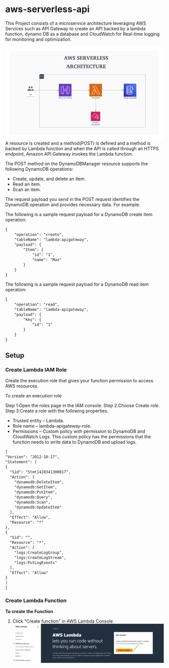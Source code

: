 # aws-serverless-api  
This Project consists of a microservice architecture leveraging AWS Services such as API Gateway to create an API backed by a lambda function, dynamo DB as a database and CloudWatch for Real-time logging for monitoring and optimization.

![AWS Serverless Architecture](https://github.com/DhayalanJazz/aws-serverless-api/blob/main/images/AWS%20Serverless%20Architecture.png)
A resource is created and a method(POST) is defined and a method is backed by Lambda function and when the API is called through an HTTPS endpoint, Amazon API Gateway invokes the Lambda function.

The POST method on the DynamoDBManager resource supports the following DynamoDB operations:

* Create, update, and delete an item.
* Read an item.
* Scan an item.

The request payload you send in the POST request identifies the DynamoDB operation and provides necessary data. For example:

The following is a sample request payload for a DynamoDB create item operation:

```
{
    "operation": "create",
    "tableName": "lambda-apigateway",
    "payload": {
        "Item": {
            "id": "1",
            "name": "Max"
        }
    }
}
```

The following is a sample request payload for a DynamoDB read item operation:
```
{
    "operation": "read",
    "tableName": "lambda-apigateway",
    "payload": {
        "Key": {
            "id": "1"
        }
    }
}
```

## Setup

### Create Lambda IAM Role
Create the execution role that gives your function permission to access AWS resources.

To create an execution role

Step 1:Open the roles page in the IAM console.
Step 2:Choose Create role.
Step 3:Create a role with the following properties.
  * Trusted entity – Lambda.
  * Role name – lambda-apigateway-role.
  * Permissions – Custom policy with permission to DynamoDB and CloudWatch Logs. This custom policy has the permissions that the function needs to write data to DynamoDB and upload logs.
```
{
"Version": "2012-10-17",
"Statement": [
{
  "Sid": "Stmt1428341300017",
  "Action": [
    "dynamodb:DeleteItem",
    "dynamodb:GetItem",
    "dynamodb:PutItem",
    "dynamodb:Query",
    "dynamodb:Scan",
    "dynamodb:UpdateItem"
  ],
  "Effect": "Allow",
  "Resource": "*"
},
{
  "Sid": "",
  "Resource": "*",
  "Action": [
    "logs:CreateLogGroup",
    "logs:CreateLogStream",
    "logs:PutLogEvents"
  ],
  "Effect": "Allow"
}
]
}
```
### Create Lambda Function

**To create the Function**
 1. Click "Create function" in AWS Lambda Console
    ![Create function](https://github.com/DhayalanJazz/aws-serverless-api/blob/main/images/Create%20a%20function.png)
    
